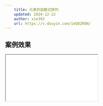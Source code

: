 ```yaml
---
    title: 元素的函数式排列
    updated: 2024-12-22 
    author: xie392
    url: https://v.douyin.com/ieQ82R8N/
---
```


## 案例效果

<Iframe src="/html/arrangement.html" />